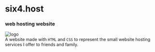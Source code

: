 # six4.host
### web hosting website

![logo](https://six4.host/assets/img/six4.png)  
A website made with `HTML` and `CSS` to represent the small website hosting services I offer to friends and family. 

